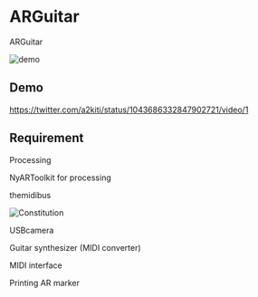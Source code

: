 # ARGuitar
ARGuitar

![demo](https://user-images.githubusercontent.com/41335502/50539923-c43b5480-0bcb-11e9-82c2-6f154925e4d8.png)

## Demo
https://twitter.com/a2kiti/status/1043686332847902721/video/1

## Requirement
Processing

NyARToolkit for processing

themidibus

![Constitution](https://user-images.githubusercontent.com/41335502/50539996-f600eb00-0bcc-11e9-928d-7a63d589f715.png)

USBcamera

Guitar synthesizer (MIDI converter)

MIDI interface

Printing AR marker
